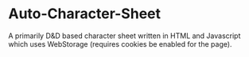 # Auto-Character-Sheet
A primarily D&amp;D based character sheet written in HTML and Javascript which uses WebStorage (requires cookies be enabled for the page).
